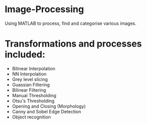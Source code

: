 # Image-Processing
Using MATLAB to process, find and categorise various images.

# Transformations and processes included:
- Bilinear Interpolation
- NN Interpolation
- Grey level slicing
- Guassian Filtering
- Bilinear Filtering
- Manual Thresholding
- Otsu's Thresholding
- Opening and Closing (Morphology)
- Canny and Sobel Edge Detection
- Object recognition
